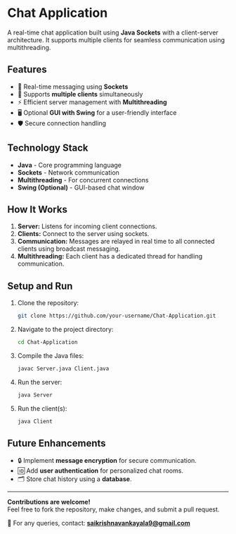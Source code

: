 # Chat Application

A real-time chat application built using **Java Sockets** with a client-server architecture. It supports multiple clients for seamless communication using multithreading.

## Features
- 📡 Real-time messaging using **Sockets**
- 👥 Supports **multiple clients** simultaneously
- ⚡ Efficient server management with **Multithreading**
- 🖥️ Optional **GUI with Swing** for a user-friendly interface
- 🛡️ Secure connection handling

## Technology Stack
- **Java** - Core programming language
- **Sockets** - Network communication
- **Multithreading** - For concurrent connections
- **Swing (Optional)** - GUI-based chat window

## How It Works
1. **Server:** Listens for incoming client connections.
2. **Clients:** Connect to the server using sockets.
3. **Communication:** Messages are relayed in real time to all connected clients using broadcast messaging.
4. **Multithreading:** Each client has a dedicated thread for handling communication.

## Setup and Run
1. Clone the repository:
    ```bash
    git clone https://github.com/your-username/Chat-Application.git
    ```
2. Navigate to the project directory:
    ```bash
    cd Chat-Application
    ```
3. Compile the Java files:
    ```bash
    javac Server.java Client.java
    ```
4. Run the server:
    ```bash
    java Server
    ```
5. Run the client(s):
    ```bash
    java Client
    ```

## Future Enhancements
- 🔒 Implement **message encryption** for secure communication.
- 🆔 Add **user authentication** for personalized chat rooms.
- 🗂️ Store chat history using a **database**.

---

**Contributions are welcome!**  
Feel free to fork the repository, make changes, and submit a pull request.  

📧 For any queries, contact: **saikrishnavankayala9@gmail.com**  
